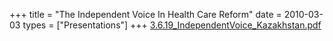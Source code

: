 +++
title = "The Independent Voice In Health Care Reform"
date = 2010-03-03
types = ["Presentations"]
+++
[3.6.19_IndependentVoice_Kazakhstan.pdf](/files/3.6.19_IndependentVoice_Kazakhstan.pdf)
